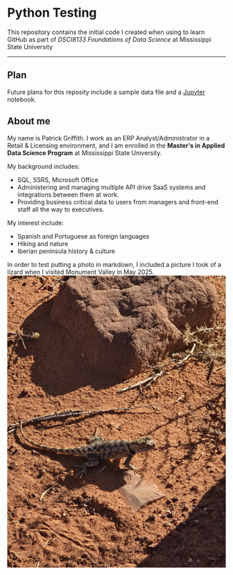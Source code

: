 # Python Testing
This repository contains the initial code I created when using to learn GitHub as part of *DSCI8133 Foundations of Data Science* at Mississippi State University

---
## Plan
Future plans for this reposity include a sample data file and a [Jupyter](https://jupyter.org/) notebook.

## About me

My name is Patrick Griffith.  I work as an ERP Analyst/Administrator in a Retail & Licensing environment, and I am enrolled in the **Master's in Applied Data Science Program** at Mississippi State University.

My background includes:
- SQL, SSRS, Microsoft Office
- Administering and managing multiple API drive SaaS systems and integrations between them at work.
- Providing business critical data to users from managers and front-end staff all the way to executives.

My interest include:
- Spanish and Portuguese as foreign languages
- Hiking and nature
- Iberian peninsula history & culture

In order to test putting a photo in markdown, I included a picture I took of a lizard when I visited Monument Valley in May 2025.
![Monument Valley Lizard](lizard.jpg)
